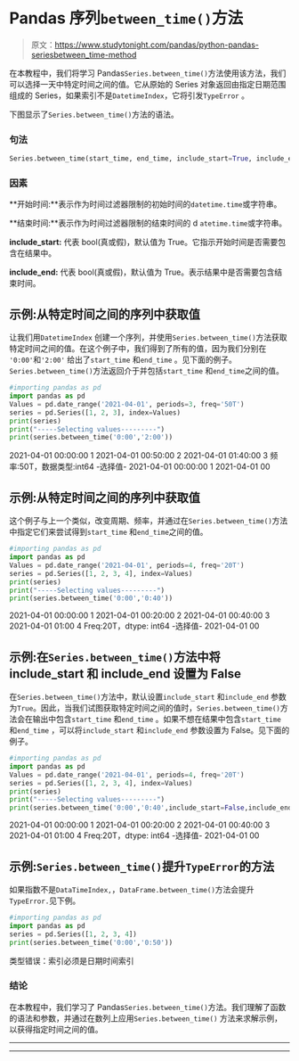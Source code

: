 # Pandas 序列`between_time()`方法

> 原文：<https://www.studytonight.com/pandas/python-pandas-seriesbetween_time-method>

在本教程中，我们将学习 Pandas`Series.between_time()`方法使用该方法，我们可以选择一天中特定时间之间的值。它从原始的 Series 对象返回由指定日期范围组成的 Series，如果索引不是`DatetimeIndex`，它将引发`TypeError` 。

下图显示了`Series.between_time()`方法的语法。

### 句法

```py
Series.between_time(start_time, end_time, include_start=True, include_end=True, axis=None)
```

### 因素

**开始时间:**表示作为时间过滤器限制的初始时间的`datetime.time`或字符串。

**结束时间:**表示作为时间过滤器限制的结束时间的 d `atetime.time`或字符串。

**include_start:** 代表 bool(真或假)，默认值为 True。它指示开始时间是否需要包含在结果中。

**include_end:** 代表 bool(真或假)，默认值为 True。表示结果中是否需要包含结束时间。

## 示例:从特定时间之间的序列中获取值

让我们用`DatetimeIndex` 创建一个序列，并使用`Series.between_time()`方法获取特定时间之间的值。在这个例子中，我们得到了所有的值，因为我们分别在 `'0:00'`和`'2:00'` 给出了`start_time` 和`end_time` 。见下面的例子。`Series.between_time()`方法返回介于并包括`start_time` 和`end_time`之间的值。

```py
#importing pandas as pd
import pandas as pd
Values = pd.date_range('2021-04-01', periods=3, freq='50T')
series = pd.Series([1, 2, 3], index=Values)
print(series)
print("-----Selecting values---------")
print(series.between_time('0:00','2:00'))
```

2021-04-01 00:00:00 1
2021-04-01 00:50:00 2
2021-04-01 01:40:00 3
频率:50T，数据类型:int64
-选择值-
2021-04-01 00:00:00 1
2021-04-01 00

## 示例:从特定时间之间的序列中获取值

这个例子与上一个类似，改变周期、频率，并通过在`Series.between_time()`方法中指定它们来尝试得到`start_time` 和`end_time`之间的值。

```py
#importing pandas as pd
import pandas as pd
Values = pd.date_range('2021-04-01', periods=4, freq='20T')
series = pd.Series([1, 2, 3, 4], index=Values)
print(series)
print("-----Selecting values---------")
print(series.between_time('0:00','0:40'))
```

2021-04-01 00:00:00 1
2021-04-01 00:20:00 2
2021-04-01 00:40:00 3
2021-04-01 01:00 4
Freq:20T，dtype: int64
-选择值-
2021-04-01 00

## 示例:在`Series.between_time()`方法中将 include_start 和 include_end 设置为 False

在`Series.between_time()`方法中，默认设置`include_start` 和`include_end` 参数为`True`。因此，当我们试图获取特定时间之间的值时，`Series.between_time()`方法会在输出中包含`start_time` 和`end_time` 。如果不想在结果中包含`start_time` 和`end_time` ，可以将`include_start` 和`include_end` 参数设置为 False。见下面的例子。

```py
#importing pandas as pd
import pandas as pd
Values = pd.date_range('2021-04-01', periods=4, freq='20T')
series = pd.Series([1, 2, 3, 4], index=Values)
print(series)
print("-----Selecting values---------")
print(series.between_time('0:00','0:40',include_start=False,include_end=False))
```

2021-04-01 00:00:00 1
2021-04-01 00:20:00 2
2021-04-01 00:40:00 3
2021-04-01 01:00 4
Freq:20T，dtype: int64
-选择值-
2021-04-01 00

## 示例:`Series.between_time()`提升`TypeError`的方法

如果指数不是`DataTimeIndex,`，`DataFrame.between_time()`方法会提升`TypeError.`见下例。

```py
#importing pandas as pd
import pandas as pd
series = pd.Series([1, 2, 3, 4])
print(series.between_time('0:00','0:50'))
```

类型错误：索引必须是日期时间索引

### 结论

在本教程中，我们学习了 Pandas`Series.between_time()`方法。我们理解了函数的语法和参数，并通过在数列上应用`Series.between_time()` 方法来求解示例，以获得指定时间之间的值。

* * *

* * *